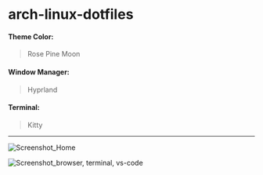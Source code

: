 # arch-linux-dotfiles

#### Theme Color: 
> Rose Pine Moon
#### Window Manager:
> Hyprland
#### Terminal: 
> Kitty
---
![Screenshot_Home](https://github.com/haleemhawkins/arch-linux-dotfiles/assets/62164901/33874776-3561-467b-b63d-4fbca6d2335b)

![Screenshot_browser, terminal, vs-code](https://github.com/haleemhawkins/arch-linux-dotfiles/assets/62164901/3c0d981c-7fa6-4b14-abec-d06953fc20b2)
